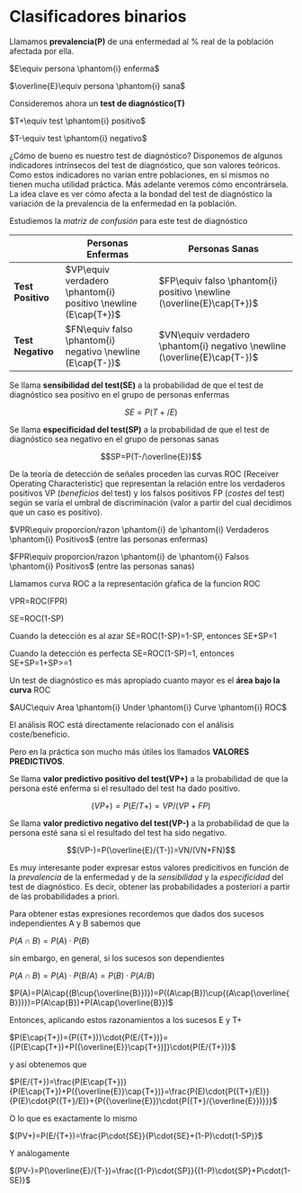 # Clasificadores binarios

Llamamos **prevalencia(P)** de una enfermedad al % real de la población afectada por ella.

$E\equiv persona \phantom{i} enferma$

$\overline{E}\equiv persona \phantom{i} sana$

Consideremos ahora un **test de diagnóstico(T)**

$T+\equiv test \phantom{i} positivo$

$T-\equiv test \phantom{i} negativo$

¿Cómo de bueno es nuestro test de diagnóstico?
Disponemos de algunos indicadores intrínsecos del test de diagnóstico, que son valores teóricos. 
Como estos indicadores no varían entre poblaciones, en sí mismos no tienen mucha utilidad práctica.
Más adelante veremos cómo encontrársela. La idea clave es ver cómo afecta a la bondad del test de
diagnóstico la variación de la prevalencia de la enfermedad en la población.

Estudiemos la *matriz de confusión* para este test de diagnóstico

||Personas Enfermas|Personas Sanas|
|-|-|-|
|**Test Positivo**|$VP\equiv verdadero \phantom{i} positivo \newline (E\cap{T+})$|$FP\equiv falso \phantom{i} positivo \newline (\overline{E}\cap{T+})$|
|**Test Negativo**|$FN\equiv falso \phantom{i} negativo \newline (E\cap{T-})$|$VN\equiv verdadero \phantom{i} negativo \newline (\overline{E}\cap{T-})$|

Se llama **sensibilidad del test(SE)** a la probabilidad de que el test de diagnóstico sea positivo en el grupo de personas enfermas

$$SE=P(T+/E)$$

Se llama **especificidad del test(SP)** a la probabilidad de que el test de diagnóstico sea negativo en el grupo de personas sanas

$$SP=P(T-/\overline{E})$$

De la teoría de detección de señales proceden las curvas ROC (Receiver Operating Characteristic) que representan la relación
entre los verdaderos positivos VP (*beneficios* del test) y los falsos positivos FP (*costes* del test) según se varía el umbral
de discriminación (valor a partir del cual decidimos que un caso es positivo).

$VPR\equiv proporcion/razon \phantom{i} de \phantom{i} Verdaderos \phantom{i} Positivos$ (entre las personas enfermas)

$FPR\equiv proporcion/razon \phantom{i} de \phantom{i} Falsos \phantom{i} Positivos$ (entre las personas sanas)

Llamamos curva ROC a la representación gŕafica de la funcion ROC

VPR=ROC(FPR)

SE=ROC(1-SP)

Cuando la detección es al azar SE=ROC(1-SP)=1-SP, entonces SE+SP=1

Cuando la detección es perfecta SE=ROC(1-SP)=1, entonces SE+SP=1+SP>=1

Un test de diagnóstico es más apropiado cuanto mayor es el **área bajo la curva** ROC

$AUC\equiv Area \phantom{i} Under \phantom{i} Curve \phantom{i} ROC$

El análisis ROC está directamente relacionado con el análisis coste/beneficio.

Pero en la práctica son mucho más útiles los llamados **VALORES PREDICTIVOS**.

Se llama **valor predictivo positivo del test(VP+)** a la probabilidad de que la persona esté enferma si el resultado del test ha dado positivo.

$$(VP+)=P(E/{T+})=VP/(VP+FP)$$

Se llama **valor predictivo negativo del test(VP-)** a la probabilidad de que la persona esté sana si el resultado del test ha sido negativo.

$$(VP-)=P(\overline{E}/{T-})=VN/(VN+FN)$$

Es muy interesante poder expresar estos valores predicitivos en función de la *prevalencia* de la enfermedad y de la 
*sensibilidad* y la *especificidad* del test de diagnóstico. Es decir, obtener las probabilidades a posteriori a partir de las probabilidades a priori.

Para obtener estas expresiones recordemos que dados dos sucesos independientes A y B sabemos que

$P(A\cap{B})={P(A)}\cdot{P(B)}$

sin embargo, en general, si los sucesos son dependientes

$P(A\cap{B})={P(A)}\cdot{P(B/A)}={P(B)}\cdot{P(A/B)}$

$P(A)=P(A\cap{(B\cup{\overline{B}})})=P((A\cap{B})\cup{(A\cap{\overline{B}})})=P(A\cap{B})+P(A\cap{\overline{B}})$

Entonces, aplicando estos razonamientos a los sucesos E y T+

$P(E\cap{T+})={P({T+})}\cdot{P(E/{T+})}={[P(E\cap{T+})+P({\overline{E}}\cap{T+})]}\cdot{P(E/{T+})}$

y así obtenemos que

$P(E/{T+})=\frac{P(E\cap{T+})}{P(E\cap{T+})+P({\overline{E}}\cap{T+})}=\frac{P(E)\cdot{P({T+}/E)}}{P(E)\cdot{P({T+}/E)}+{P({\overline{E}})\cdot{P({T+}/{\overline{E}})}}}$

O lo que es exactamente lo mismo

$(PV+)=P(E/{T+})=\frac{P\cdot{SE}}{P\cdot{SE}+(1-P)\cdot(1-SP)}$

Y análogamente

$(PV-)=P(\overline{E}/{T-})=\frac{(1-P)\cdot{SP}}{(1-P)\cdot{SP}+P\cdot(1-SE)}$
